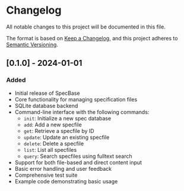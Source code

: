 # Changelog

All notable changes to this project will be documented in this file.

The format is based on [Keep a Changelog](https://keepachangelog.com/en/1.0.0/),
and this project adheres to [Semantic Versioning](https://semver.org/spec/v2.0.0.html).

## [0.1.0] - 2024-01-01

### Added
- Initial release of SpecBase
- Core functionality for managing specification files
- SQLite database backend
- Command-line interface with the following commands:
  - `init`: Initialize a new spec database
  - `add`: Add a new specfile
  - `get`: Retrieve a specfile by ID
  - `update`: Update an existing specfile
  - `delete`: Delete a specfile
  - `list`: List all specfiles
  - `query`: Search specfiles using fulltext search
- Support for both file-based and direct content input
- Basic error handling and user feedback
- Comprehensive test suite
- Example code demonstrating basic usage
